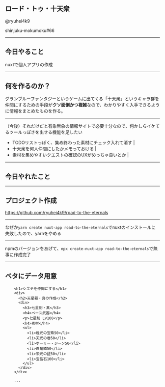 ## ロード・トゥ・十天衆

@ryuhei4k9

shinjuku-mokumoku#66

---

## 今日やること
nuxtで個人アプリの作成

---

## 何を作るのか？
グランブルーファンタジーというゲームに出てくる「十天衆」というキャラ群を仲間にするための手段が**クソ面倒かつ複雑**なので、わかりやすく入手できるように情報をまとめたものを作る。

---

（今後）それだけだと有象無象の情報サイトで必要十分なので、何かしらイケてるツールっぽさを出せる機能を足したい

- TODOリストっぽく、集め終わった素材にチェック入れて消す |
- 十天衆を何人仲間にしたかメモっておける |
- 素材を集めやすいクエストの確認のUXがめっちゃ良いとか |

---

## 今日やれたこと

---

## プロジェクト作成
https://github.com/ryuhei4k9/road-to-the-eternals

---

なぜか`yarn create nuxt-app road-to-the-eternals`でnuxtのインストールに失敗したので、yarnをやめる

---

npmのバージョンをあげて、`npx create-nuxt-app road-to-the-eternals`で無事に作成完了

---

## ベタにデータ用意
```
    <h1>シエテを仲間にする</h1>
    <div>
      <h2>天星器・真の作成</h2>
      <div>
        <h3>七星剣・真</h3>
        <h4>ベース武器</h4>
        <p>七星剣 Lv100</p>
        <h4>素材</h4>
        <ul>
          <li>煌光の宝珠50</li>
          <li>天光の巻50</li>
          <li>ホーリー・ジーン50</li>
          <li>白竜鱗50</li>
          <li>栄光の証50</li>
          <li>宝晶石100</li>
        </ul>
      </div>
    </div>

    ...
```